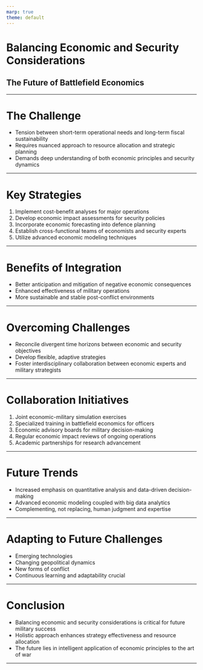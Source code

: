 ```yaml
---
marp: true
theme: default
---
```


# Balancing Economic and Security Considerations
## The Future of Battlefield Economics

---

# The Challenge

- Tension between short-term operational needs and long-term fiscal sustainability
- Requires nuanced approach to resource allocation and strategic planning
- Demands deep understanding of both economic principles and security dynamics

---

# Key Strategies

1. Implement cost-benefit analyses for major operations
2. Develop economic impact assessments for security policies
3. Incorporate economic forecasting into defence planning
4. Establish cross-functional teams of economists and security experts
5. Utilize advanced economic modeling techniques

---

# Benefits of Integration

- Better anticipation and mitigation of negative economic consequences
- Enhanced effectiveness of military operations
- More sustainable and stable post-conflict environments

---

# Overcoming Challenges

- Reconcile divergent time horizons between economic and security objectives
- Develop flexible, adaptive strategies
- Foster interdisciplinary collaboration between economic experts and military strategists

---

# Collaboration Initiatives

1. Joint economic-military simulation exercises
2. Specialized training in battlefield economics for officers
3. Economic advisory boards for military decision-making
4. Regular economic impact reviews of ongoing operations
5. Academic partnerships for research advancement

---

# Future Trends

- Increased emphasis on quantitative analysis and data-driven decision-making
- Advanced economic modeling coupled with big data analytics
- Complementing, not replacing, human judgment and expertise

---

# Adapting to Future Challenges

- Emerging technologies
- Changing geopolitical dynamics
- New forms of conflict
- Continuous learning and adaptability crucial

---

# Conclusion

- Balancing economic and security considerations is critical for future military success
- Holistic approach enhances strategy effectiveness and resource allocation
- The future lies in intelligent application of economic principles to the art of war

---